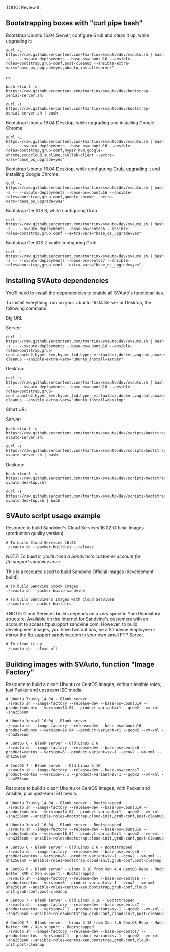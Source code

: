 
TODO: Review it.

## Bootstrapping boxes with "curl pipe bash"

Bootstrap Ubuntu 16.04 Server, configure Grub and clean it up, while upgrading it:

    curl -L https://raw.githubusercontent.com/tmartinx/svauto/dev/svauto.sh | bash -s -- --svauto-deployments --base-os=ubuntu16 --ansible-roles=bootstrap,grub-conf,post-cleanup --ansible-extra-vars="base_os_upgrade=yes,ubuntu_install=server"

or:

    bash <(curl -s https://raw.githubusercontent.com/tmartinx/svauto/dev/bootstrap-xenial-server.sh) 

    curl -s https://raw.githubusercontent.com/tmartinx/svauto/dev/bootstrap-xenial-server.sh | bash

Bootstrap Ubuntu 16.04 Desktop, while upgrading and installing Google Chrome:

    curl -L https://raw.githubusercontent.com/tmartinx/svauto/dev/svauto.sh | bash -s -- --svauto-deployments --base-os=ubuntu16 --ansible-roles=bootstrap,grub-conf,hyper_kvm,google-chrome,scudcloud,sublime,ccollab-client --extra-vars="base_os_upgrade=yes"

Bootstrap Ubuntu 16.04 Desktop, while configuring Grub, upgrading it and installing Google Chrome:

    curl -L https://raw.githubusercontent.com/tmartinx/svauto/dev/svauto.sh | bash -s -- --svauto-deployments --base-os=ubuntu16 --ansible-roles=bootstrap,grub-conf,google-chrome --extra-vars="base_os_upgrade=yes"

Bootstrap CentOS 6, while configuring Grub

    curl -L https://raw.githubusercontent.com/tmartinx/svauto/dev/svauto.sh | bash -s -- --svauto-deployments --base-os=centos6 --ansible-roles=bootstrap,grub-conf --extra-vars="base_os_upgrade=yes"

Bootstrap CentOS 7, while configuring Grub

    curl -L https://raw.githubusercontent.com/tmartinx/svauto/dev/svauto.sh | bash -s -- --svauto-deployments --base-os=centos7 --ansible-roles=bootstrap,grub-conf --extra-vars="base_os_upgrade=yes"

## Installing SVAuto dependencies

You'll need to install the dependencies to enable all SVAuto's functionalities.

To install everything, run on your Ubuntu 16.04 Server or Desktop, the following command:

Big URL

Server:

    curl -L https://raw.githubusercontent.com/tmartinx/svauto/dev/svauto.sh | bash -s -- --svauto-deployments --base-os=ubuntu16 --ansible-roles=bootstrap,grub-conf,apache2,hyper_kvm,hyper_lxd,hyper_virtualbox,docker,vagrant,amazon_ec2_tools,redhat_tools_ubuntu,os_clients,packer,vsftpd,post-cleanup --ansible-extra-vars="ubuntu_install=server"

Desktop:

    curl -L https://raw.githubusercontent.com/tmartinx/svauto/dev/svauto.sh | bash -s -- --svauto-deployments --base-os=ubuntu16 --ansible-roles=bootstrap,grub-conf,apache2,hyper_kvm,hyper_lxd,hyper_virtualbox,docker,vagrant,amazon_ec2_tools,redhat_tools_ubuntu,os_clients,packer,vsftpd,post-cleanup --ansible-extra-vars="ubuntu_install=desktop"

Short URL

Server:

    bash <(curl -s https://raw.githubusercontent.com/tmartinx/svauto/dev/scripts/bootstrap-svauto-server.sh)

    curl -s https://raw.githubusercontent.com/tmartinx/svauto/dev/scripts/bootstrap-svauto-server.sh | bash

Desktop:

    bash <(curl -s https://raw.githubusercontent.com/tmartinx/svauto/dev/scripts/bootstrap-svauto-desktop.sh)

    curl -s https://raw.githubusercontent.com/tmartinx/svauto/dev/scripts/bootstrap-svauto-desktop.sh | bash

## SVAuto script usage example

Resource to build Sandvine's Cloud Services 16.02 Official Images (production quality version).

    # To build Cloud Services 16.02
    ./svauto.sh --packer-build-cs --release

*NOTE: To build it, you'll need a Sandvine's customer account for ftp.support.sandvine.com.*

This is a resource used to build Sandvine Official Images (development build).

    # To build Sandvine Stock images
    ./svauto.sh --packer-build-sandvine

    # To build Sandvine's Images with Cloud Services
    ./svauto.sh --packer-build-cs

*NOTE: Cloud Services builds depends on a very specific Yum Repository structure. Available on the Internet for Sandvine's customers with an account to access ftp.support.sandvine.com. However, to build development images, you have two options, be a Sandvine employee or mirror the ftp.support.sandvine.com in your own small FTP Server.

    # To clean it up
    ./svauto.sh --clean-all

## Building images with SVAuto, function "Image Factory"

Resource to build a clean Ubuntu or CentOS images, without Ansible roles, just Packer and upstream ISO media.

    # Ubuntu Trusty 14.04 - Blank server
    ./svauto.sh --image-factory --release=dev --base-os=ubuntu14 --product=ubuntu --version=14.04 --product-variant=r1 --qcow2 --vm-xml --sha256sum

    # Ubuntu Xenial 16.04 - Blank server
    ./svauto.sh --image-factory --release=dev --base-os=ubuntu16 --product=ubuntu --version=16.04 --product-variant=r1 --qcow2 --vm-xml --sha256sum

    # CentOS 6 - Blank server - Old Linux 2.6
    ./svauto.sh --image-factory --release=dev --base-os=centos6 --product=centos --version=6 --product-variant=sv-1 --qcow2 --vm-xml --sha256sum

    # CentOS 7 - Blank server - Old Linux 3.10
    ./svauto.sh --image-factory --release=dev --base-os=centos7 --product=centos --version=7.1 --product-variant=sv-1 --qcow2 --vm-xml --sha256sum

Resource to build a clean Ubuntu or CentOS images, with Packer and Ansible, plus upstream ISO media.

    # Ubuntu Trusty 14.04 - Blank server - Bootstrapped
    ./svauto.sh --image-factory --release=dev --base-os=ubuntu14 --product=ubuntu --version=14.04 --product-variant=r1 --qcow2 --vm-xml --sha256sum --ansible-roles=bootstrap,cloud-init,grub-conf,post-cleanup

    # Ubuntu Xenial 16.04 - Blank server - Bootstrapped
    ./svauto.sh --image-factory --release=dev --base-os=ubuntu16 --product=ubuntu --version=16.04 --product-variant=r1 --qcow2 --vm-xml --sha256sum --ansible-roles=bootstrap,cloud-init,grub-conf,post-cleanup

    # CentOS 6 - Blank server - Old Linux 2.6 - Bootstrapped
    ./svauto.sh --image-factory --release=dev --base-os=centos6 --product=centos --version=6 --product-variant=sv-1 --qcow2 --vm-xml --sha256sum --ansible-roles=bootstrap,cloud-init,grub-conf,post-cleanup

    # CentOS 6 - Blank server - Linux 3.18 from Xen 4.4 CentOS Repo - Much better KVM / Xen support - Bootstrapped
    ./svauto.sh --image-factory --release=dev --base-os=centos6 --product=centos --version=6 --product-variant=sv-1 --qcow2 --vm-xml --sha256sum --ansible-roles=centos-xen,bootstrap,grub-conf,cloud-init,grub-conf,post-cleanup
 
    # CentOS 7 - Blank server - Old Linux 3.10 - Bootstrapped
    ./svauto.sh --image-factory --release=dev --base-os=centos7 --product=centos --version=7.1 --product-variant=sv-1 --qcow2 --vm-xml --sha256sum --ansible-roles=bootstrap,grub-conf,cloud-init,post-cleanup

    # CentOS 7 - Blank server - Linux 3.18 from Xen 4.6 CentOS Repo - Much better KVM / Xen support - Bootstrapped
    ./svauto.sh --image-factory --release=dev --base-os=centos7 --product=centos --version=7.1 --product-variant=sv-1 --qcow2 --vm-xml --sha256sum --ansible-roles=centos-xen,bootstrap,grub-conf,cloud-init,post-cleanup
